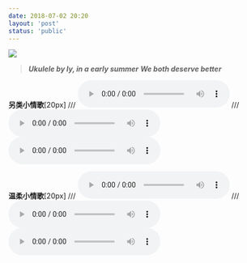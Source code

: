 ```yaml
---
date: 2018-07-02 20:20
layout: 'post'
status: 'public'
---
```

![](https://vkceyugu.cdn.bspapp.com/VKCEYUGU-imgbed/a454e78e-d40c-4335-864e-f6c1aec913f1.jpg)

> ***Ukulele by ly, in a early summer***
> ***We both deserve better***

**另类小情歌**[20px]
/// <audio src="https://link.gimhoy.com/sharepoint/aHR0cHM6Ly92ZXJuYWxsb3ZlLW15LnNoYXJlcG9pbnQuY29tLzp1Oi9nL3BlcnNvbmFsL3ZlcmFub19iZXN1bm55X3RvcC9FU2IwcjRIR0VrSkd0NDI4anA3dW1RY0JxRFZLbGJlY3NvM3ZWcXgzYzdsc1ZBP2U9bDhPTWp2.mp3" controls ></audio>
/// <audio src="https://inz.oss-cn-beijing.aliyuncs.com/Audios/%E5%8F%A6%E7%B1%BB%E5%B0%8F%E6%83%85%E6%AD%8C.mp3" loop controls ></audio>
<audio src="https://pan.balmy.life/Cited/Audios/%E5%8F%A6%E7%B1%BB%E5%B0%8F%E6%83%85%E6%AD%8C.mp3" loop controls></audio>

**温柔小情歌**[20px]
/// <audio src="https://link.gimhoy.com/sharepoint/aHR0cHM6Ly92ZXJuYWxsb3ZlLW15LnNoYXJlcG9pbnQuY29tLzp1Oi9nL3BlcnNvbmFsL3ZlcmFub19iZXN1bm55X3RvcC9FZGdWWnFiOGVOVkN2Q3UxMWJXMlRnb0JnQmpqZmNRUjZTeUNZUVJXMjQwR1J3P2U9WWpmOURq.mp3" controls ></audio>
/// <audio src="https://inz.oss-cn-beijing.aliyuncs.com/Audios/%E6%B8%A9%E6%9F%94%E5%B0%8F%E6%83%85%E6%AD%8C.mp3" loop controls ></audio>
<audio src="https://pan.balmy.life/Cited/Audios/%E6%B8%A9%E6%9F%94%E5%B0%8F%E6%83%85%E6%AD%8C.mp3" loop controls></audio>